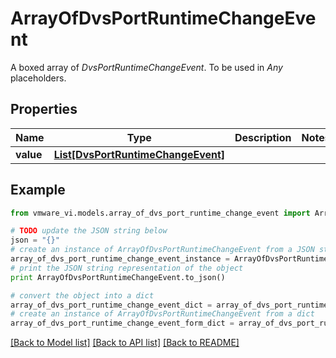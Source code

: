 # ArrayOfDvsPortRuntimeChangeEvent

A boxed array of *DvsPortRuntimeChangeEvent*. To be used in *Any* placeholders. 

## Properties
Name | Type | Description | Notes
------------ | ------------- | ------------- | -------------
**value** | [**List[DvsPortRuntimeChangeEvent]**](DvsPortRuntimeChangeEvent.md) |  | 

## Example

```python
from vmware_vi.models.array_of_dvs_port_runtime_change_event import ArrayOfDvsPortRuntimeChangeEvent

# TODO update the JSON string below
json = "{}"
# create an instance of ArrayOfDvsPortRuntimeChangeEvent from a JSON string
array_of_dvs_port_runtime_change_event_instance = ArrayOfDvsPortRuntimeChangeEvent.from_json(json)
# print the JSON string representation of the object
print ArrayOfDvsPortRuntimeChangeEvent.to_json()

# convert the object into a dict
array_of_dvs_port_runtime_change_event_dict = array_of_dvs_port_runtime_change_event_instance.to_dict()
# create an instance of ArrayOfDvsPortRuntimeChangeEvent from a dict
array_of_dvs_port_runtime_change_event_form_dict = array_of_dvs_port_runtime_change_event.from_dict(array_of_dvs_port_runtime_change_event_dict)
```
[[Back to Model list]](../README.md#documentation-for-models) [[Back to API list]](../README.md#documentation-for-api-endpoints) [[Back to README]](../README.md)



